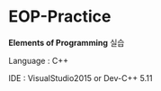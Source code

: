 # EOP-Practice  

**Elements of Programming** 실습  

Language : C++  

IDE : VisualStudio2015 or Dev-C++ 5.11  